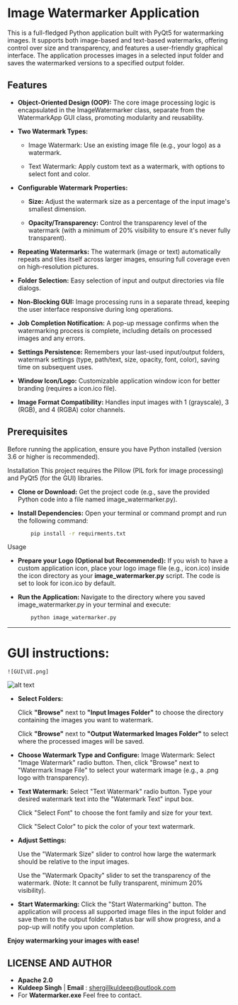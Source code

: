 # Image Watermarker Application

This is a full-fledged Python application built with PyQt5 for watermarking images. It supports both image-based and text-based watermarks, offering control over size and transparency, and features a user-friendly graphical interface. The application processes images in a selected input folder and saves the watermarked versions to a specified output folder.

## Features
* **Object-Oriented Design (OOP):** The core image processing logic is encapsulated in the ImageWatermarker class, separate from the WatermarkApp GUI class, promoting modularity and reusability.

* **Two Watermark Types:**

    - Image Watermark: Use an existing image file (e.g., your logo) as a watermark.

    - Text Watermark: Apply custom text as a watermark, with options to select font and color.

* **Configurable Watermark Properties:**

    - **Size:** Adjust the watermark size as a percentage of the input image's smallest dimension.

    - **Opacity/Transparency:** Control the transparency level of the watermark (with a minimum of 20% visibility to ensure it's never fully transparent).

* **Repeating Watermarks:** The watermark (image or text) automatically repeats and tiles itself across larger images, ensuring full coverage even on high-resolution pictures.

* **Folder Selection:** Easy selection of input and output directories via file dialogs.

* **Non-Blocking GUI:** Image processing runs in a separate thread, keeping the user interface responsive during long operations.

* **Job Completion Notification:** A pop-up message confirms when the watermarking process is complete, including details on processed images and any errors.

* **Settings Persistence:** Remembers your last-used input/output folders, watermark settings (type, path/text, size, opacity, font, color), saving time on subsequent uses.

* **Window Icon/Logo:** Customizable application window icon for better branding (requires a icon.ico file).

* **Image Format Compatibility:** Handles input images with 1 (grayscale), 3 (RGB), and 4 (RGBA) color channels.

## Prerequisites
Before running the application, ensure you have Python installed (version 3.6 or higher is recommended).

Installation
This project requires the Pillow (PIL fork for image processing) and PyQt5 (for the GUI) libraries.

* **Clone or Download:** Get the project code (e.g., save the provided Python code into a file named image_watermarker.py).

* **Install Dependencies:** Open your terminal or command prompt and run the following command:

    ```bash
        pip install -r requirments.txt
    ```
Usage
* **Prepare your Logo (Optional but Recommended):** If you wish to have a custom application icon, place your logo image file (e.g., icon.ico) inside the icon directory as your **image_watermarker.py** script. The code is set to look for icon.ico by default.

* **Run the Application:** Navigate to the directory where you saved image_watermarker.py in your terminal and execute:

    ```bash
        python image_watermarker.py
    ```
___
# GUI instructions:

`![GUI\UI.png]`

![alt text](UI.png)

* **Select Folders:**

    Click **"Browse"** next to **"Input Images Folder"** to choose the directory containing the images you want to watermark.

    Click **"Browse"** next to **"Output Watermarked Images Folder"** to select where the processed images will be saved.

* **Choose Watermark Type and Configure:**
    Image Watermark: Select "Image Watermark" radio button. Then, click "Browse" next to "Watermark Image File" to select your watermark image (e.g., a .png logo with transparency).


* **Text Watermark:** Select "Text Watermark" radio button.
    Type your desired watermark text into the "Watermark Text" input box.
    
    Click "Select Font" to choose the font family and size for your text.

    Click "Select Color" to pick the color of your text watermark.


* **Adjust Settings:**

    Use the "Watermark Size" slider to control how large the watermark should be relative to the input images.

    Use the "Watermark Opacity" slider to set the transparency of the watermark. (Note: It cannot be fully transparent, minimum 20% visibility).

* **Start Watermarking:** Click the "Start Watermarking" button. The application will process all supported image files in the input folder and save them to the output folder. A status bar will show progress, and a pop-up will notify you upon completion.

**Enjoy watermarking your images with ease!** 

## LICENSE AND AUTHOR 
* **Apache 2.0**
* **Kuldeep Singh** | **Email** : shergillkuldeep@outlook.com
* For **Watermarker.exe** Feel free to contact.
